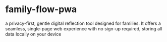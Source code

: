 # family-flow-pwa
 a privacy-first, gentle digital reflection tool designed for families. It offers a seamless, single-page web experience with no sign-up required, storing all data locally on your device
